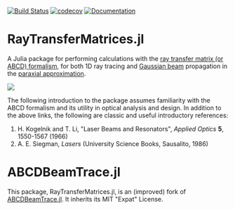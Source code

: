 [![Build Status](https://travis-ci.org/Quantum-Factory/RayTransferMatrices.jl.svg?branch=master)](https://travis-ci.org/Quantum-Factory/RayTransferMatrices.jl)
[![codecov](https://codecov.io/gh/Quantum-Factory/RayTransferMatrices.jl/branch/master/graph/badge.svg)](https://codecov.io/gh/Quantum-Factory/RayTransferMatrices.jl)
[![Documentation](https://img.shields.io/badge/docs-latest-blue.svg)](https://quantum-factory.de/open-source/RayTransferMatrices.jl)

# RayTransferMatrices.jl

A Julia package for performing calculations with the [ray transfer
matrix (or ABCD)
formalism](https://en.wikipedia.org/wiki/Ray_transfer_matrix_analysis),
for both 1D ray tracing and [Gaussian
beam](https://en.wikipedia.org/wiki/Gaussian_beam) propagation in the
[paraxial
approximation](https://en.wikipedia.org/wiki/Paraxial_approximation).

![](https://quantum-factory.de/open-source/RayTransferMatrices.jl/plots-02.svg)

The following introduction to the package assumes familiarity with the
ABCD formalism and its utility in optical analysis and design.  In
addition to the above links, the following are classic and useful
introductory references:

1. H. Kogelnik and T. Li, "Laser Beams and Resonators", *Applied Optics* **5**, 1550-1567 (1966)
2. A. E. Siegman, *Lasers* (University Science Books, Sausalito, 1986)

# ABCDBeamTrace.jl

This package, RayTransferMatrices.jl, is an (improved) fork of
[ABCDBeamTrace.jl](https://github.com/ngedwin98/ABCDBeamTrace.jl). It
inherits its MIT "Expat" License.
